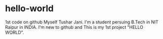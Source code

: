 # hello-world
1st code on github
Myself Tushar Jani. I'm a student persuing B.Tech in NIT Raipur in INDIA.
I'm new to github and This is my 1st project "HELLO WORLD".
